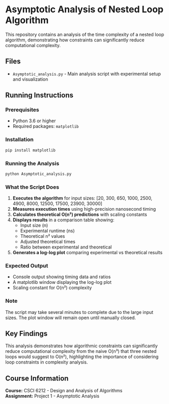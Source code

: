 # Asymptotic Analysis of Nested Loop Algorithm

This repository contains an analysis of the time complexity of a nested loop algorithm, demonstrating how constraints can significantly reduce computational complexity.

## Files

- `Asymptotic_analysis.py` - Main analysis script with experimental setup and visualization

## Running Instructions

### Prerequisites
- Python 3.6 or higher
- Required packages: `matplotlib`

### Installation
```bash
pip install matplotlib
```

### Running the Analysis
```bash
python Asymptotic_analysis.py
```

### What the Script Does
1. **Executes the algorithm** for input sizes: [20, 300, 650, 1000, 2500, 4900, 8000, 12500, 17500, 23900, 30000]
2. **Measures execution times** using high-precision nanosecond timing
3. **Calculates theoretical O(n²) predictions** with scaling constants
4. **Displays results** in a comparison table showing:
   - Input size (n)
   - Experimental runtime (ns)
   - Theoretical n² values
   - Adjusted theoretical times
   - Ratio between experimental and theoretical
5. **Generates a log-log plot** comparing experimental vs theoretical results

### Expected Output
- Console output showing timing data and ratios
- A matplotlib window displaying the log-log plot
- Scaling constant for O(n²) complexity

### Note
The script may take several minutes to complete due to the large input sizes. The plot window will remain open until manually closed.

## Key Findings

This analysis demonstrates how algorithmic constraints can significantly reduce computational complexity from the naive O(n³) that three nested loops would suggest to O(n²), highlighting the importance of considering loop constraints in complexity analysis.

## Course Information

**Course:** CSCI 6212 - Design and Analysis of Algorithms  
**Assignment:** Project 1 - Asymptotic Analysis  
